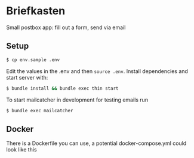 # Briefkasten

Small postbox app: fill out a form, send via email

## Setup

``` bash
$ cp env.sample .env
```
Edit the values in the .env and then `source .env`. Install dependencies and start server with:

``` bash
$ bundle install && bundle exec thin start
```

To start mailcatcher in development for testing emails run

``` bash
$ bundle exec mailcatcher
```

## Docker

There is a Dockerfile you can use, a potential docker-compose.yml could look like this

``` yaml

```
